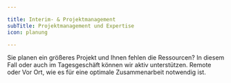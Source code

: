 ```yaml
---

title: Interim- & Projektmanagement
subTitle: Projektmanagement und Expertise
icon: planung

---
```


Sie planen ein größeres Projekt und Ihnen fehlen die Ressourcen? In diesem Fall oder auch im Tagesgeschäft können wir aktiv unterstützen. Remote oder Vor Ort, wie es für eine optimale Zusammenarbeit notwendig ist.